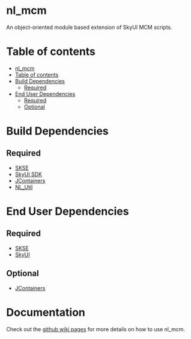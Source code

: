 # nl_mcm

An object-oriented module based extension of SkyUI MCM scripts.

# Table of contents
<!--ts-->
   * [nl_mcm](#nl_mcm)
   * [Table of contents](#table-of-contents)
   * [Build Dependencies](#build-dependencies)
      * [Required](#required)
   * [End User Dependencies](#end-user-dependencies)
      * [Required](#required-1)
      * [Optional](#optional)

<!-- Added by: runner, at: Thu Feb 18 02:33:15 UTC 2021 -->

<!--te-->

# Build Dependencies

## Required

* [SKSE](https://skse.silverlock.org/)
* [SkyUI SDK](https://github.com/schlangster/skyui/wiki)
* [JContainers](https://www.nexusmods.com/skyrimspecialedition/mods/16495)
* [NL_Util](https://github.com/MrOctopus/nl_util)

# End User Dependencies 

## Required

* [SKSE](https://skse.silverlock.org/)
* [SkyUI](https://www.nexusmods.com/skyrimspecialedition/mods/12604/?)

## Optional

* [JContainers](https://www.nexusmods.com/skyrimspecialedition/mods/16495)

# Documentation

Check out the [github wiki pages](https://github.com/MrOctopus/nl_mcm/wiki) for more details on how to use nl_mcm.